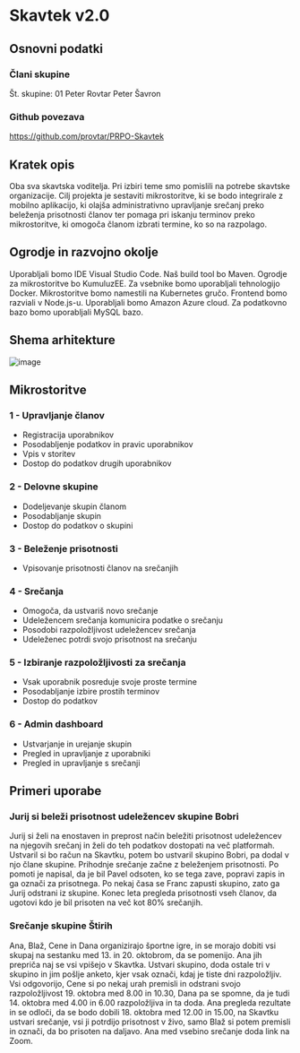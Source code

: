 # Skavtek v2.0

## Osnovni podatki

### Člani skupine

Št. skupine: 01
Peter Rovtar
Peter Šavron

### Github povezava

<https://github.com/provtar/PRPO-Skavtek>

## Kratek opis

Oba sva skavtska voditelja. Pri izbiri teme smo pomislili na potrebe skavtske organizacije. Cilj projekta je sestaviti mikrostoritve, ki se bodo integrirale z mobilno aplikacijo, ki olajša administrativno upravljanje srečanj preko beleženja prisotnosti članov ter pomaga pri iskanju terminov preko mikrostoritve, ki omogoča članom izbrati termine, ko so na razpolago.

## Ogrodje in razvojno okolje

Uporabljali bomo IDE Visual Studio Code.
Naš build tool bo Maven.
Ogrodje za mikrostoritve bo KumuluzEE.
Za vsebnike bomo uporabljali tehnologijo Docker.
Mikrostoritve bomo namestili na Kubernetes gručo.
Frontend bomo razviali v Node.js-u.
Uporabljali bomo Amazon Azure cloud.
Za podatkovno bazo bomo uporabljali MySQL bazo.

## Shema arhitekture

![image](https://github.com/user-attachments/assets/e051d697-7713-4a44-b330-c76288e284d5)

## Mikrostoritve

### 1 - Upravljanje članov

* Registracija uporabnikov
* Posodabljenje podatkov in pravic uporabnikov
* Vpis v storitev
* Dostop do podatkov drugih uporabnikov

### 2 - Delovne skupine

* Dodeljevanje skupin članom
* Posodabljanje skupin
* Dostop do podatkov o skupini

### 3 - Beleženje prisotnosti

* Vpisovanje prisotnosti članov na srečanjih

### 4 - Srečanja

* Omogoča, da ustvariš novo srečanje
* Udeležencem srečanja komunicira podatke o srečanju
* Posodobi razpoložljivost udeležencev srečanja
* Udeleženec potrdi svojo prisotnost na srečanju

### 5 - Izbiranje razpoložljivosti za srečanja

* Vsak uporabnik posreduje svoje proste termine
* Posodabljanje izbire prostih terminov
* Dostop do podatkov

### 6 - Admin dashboard

* Ustvarjanje in urejanje skupin
* Pregled in upravljanje z uporabniki
* Pregled in upravljanje s srečanji

## Primeri uporabe

### Jurij si beleži prisotnost udeležencev skupine Bobri

Jurij si želi na enostaven in preprost način beležiti prisotnost udeležencev na njegovih srečanj in želi do teh podatkov dostopati na več platformah. Ustvaril si bo račun na Skavtku, potem bo ustvaril skupino Bobri, pa dodal v njo člane skupine. Prihodnje srečanje začne z beleženjem prisotnosti. Po pomoti je napisal, da je bil Pavel odsoten, ko se tega zave, popravi zapis in ga označi za prisotnega. Po nekaj časa se Franc zapusti skupino, zato ga Jurij odstrani iz skupine. Konec leta pregleda prisotnosti vseh članov, da ugotovi kdo je bil prisoten na več kot 80% srečanjih.

### Srečanje skupine Štirih

Ana, Blaž, Cene in Dana organizirajo športne igre, in se morajo dobiti vsi skupaj na sestanku med 13. in 20. oktobrom, da se pomenijo. Ana jih prepriča naj se vsi vpišejo v Skavtka. Ustvari skupino, doda ostale tri v skupino in jim pošlje anketo, kjer vsak označi, kdaj je tiste dni razpoložljiv. Vsi odgovorijo, Cene si po nekaj urah premisli in odstrani svojo razpoložljivost 19. oktobra med 8.00 in 10.30, Dana pa se spomne, da je tudi 14. oktobra med 4.00 in 6.00 razpoložljiva in ta doda. Ana pregleda rezultate in se odloči, da se bodo dobili 18. oktobra med 12.00 in 15.00, na Skavtku ustvari srečanje, vsi ji potrdijo prisotnost v živo, samo Blaž si potem premisli in označi, da bo prisoten na daljavo. Ana med vsebino srečanje doda link na Zoom.

